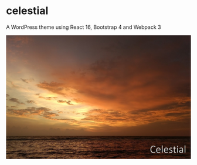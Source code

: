 # celestial
A WordPress theme using React 16, Bootstrap 4 and Webpack 3

![screenshot](screenshot.jpg)